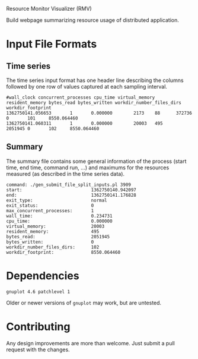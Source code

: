 Resource Monitor Visualizer (RMV)

Build webpage summarizing resource usage of distributed application.

# Input File Formats

## Time series
The time series input format has one header line describing the columns followed by one row of values captured at each sampling interval.

    #wall_clock concurrent_processes cpu_time virtual_memory resident_memory bytes_read bytes_written workdir_number_files_dirs workdir_footprint
    1362750141.056653       1       0.000000        2173    88      372736  0       101     8550.064460
    1362750141.060311       1       0.000000        20003   495     2051945 0       102     8550.064460

## Summary
The summary file contains some general information of the process (start time, end time, command run, ...) and maximums for the resources measured (as described in the time series data).

    command: ./gen_submit_file_split_inputs.pl 3909
    start:                        	1362750140.942097
    end:                          	1362750141.176828
    exit_type:                    	normal
    exit_status:                  	0
    max_concurrent_processes:     	1
    wall_time:                    	0.234731
    cpu_time:                     	0.000000
    virtual_memory:               	20003
    resident_memory:              	495
    bytes_read:                   	2051945
    bytes_written:                	0
    workdir_number_files_dirs:    	102
    workdir_footprint:            	8550.064460

# Dependencies

`gnuplot 4.6 patchlevel 1`

Older or newer versions of `gnuplot` may work, but are untested.

# Contributing

Any design improvements are more than welcome. Just submit a pull request with the changes.


